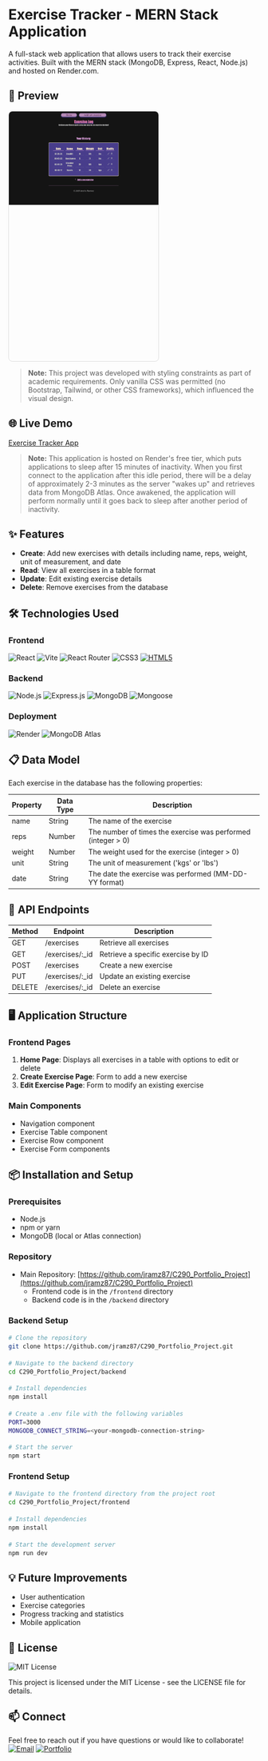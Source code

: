 # Exercise Tracker - MERN Stack Application

A full-stack web application that allows users to track their exercise activities. Built with the MERN stack (MongoDB, Express, React, Node.js) and hosted on Render.com.

## 📸 Preview

<div style="width: 300px; height: 500px; overflow: hidden; border: 1px solid #ddd; border-radius: 8px;">
  <img src="./utils/screenshots/homepage.png" alt="Website Homepage" width="700" />
</div>

> **Note:** This project was developed with styling constraints as part of academic requirements. Only vanilla CSS was permitted (no Bootstrap, Tailwind, or other CSS frameworks), which influenced the visual design.

## 🌐 Live Demo

[Exercise Tracker App](https://exercise-tracker-frontend-dur0.onrender.com/)

> **Note:** This application is hosted on Render's free tier, which puts applications to sleep after 15 minutes of inactivity. When you first connect to the application after this idle period, there will be a delay of approximately 2-3 minutes as the server "wakes up" and retrieves data from MongoDB Atlas. Once awakened, the application will perform normally until it goes back to sleep after another period of inactivity.

## ✨ Features

- **Create**: Add new exercises with details including name, reps, weight, unit of measurement, and date
- **Read**: View all exercises in a table format
- **Update**: Edit existing exercise details
- **Delete**: Remove exercises from the database

## 🛠️ Technologies Used

### Frontend
![React](https://img.shields.io/badge/React-20232A?style=for-the-badge&logo=react&logoColor=61DAFB)
![Vite](https://img.shields.io/badge/Vite-B73BFE?style=for-the-badge&logo=vite&logoColor=FFD62E)
![React Router](https://img.shields.io/badge/React_Router-CA4245?style=for-the-badge&logo=react-router&logoColor=white)
![CSS3](https://img.shields.io/badge/CSS3-1572B6?style=for-the-badge&logo=css3&logoColor=white)
[![HTML5](https://img.shields.io/badge/HTML5-E34F26?style=for-the-badge&logo=html5&logoColor=white)](https://developer.mozilla.org/en-US/docs/Web/HTML)

### Backend
![Node.js](https://img.shields.io/badge/Node.js-339933?style=for-the-badge&logo=nodedotjs&logoColor=white)
![Express.js](https://img.shields.io/badge/Express.js-000000?style=for-the-badge&logo=express&logoColor=white)
![MongoDB](https://img.shields.io/badge/MongoDB-4EA94B?style=for-the-badge&logo=mongodb&logoColor=white)
![Mongoose](https://img.shields.io/badge/Mongoose-880000?style=for-the-badge&logo=mongoose&logoColor=white)

### Deployment
![Render](https://img.shields.io/badge/Render-46E3B7?style=for-the-badge&logo=render&logoColor=white)
![MongoDB Atlas](https://img.shields.io/badge/MongoDB%20Atlas-4EA94B?style=for-the-badge&logo=mongodb&logoColor=white)

## 📋 Data Model

Each exercise in the database has the following properties:

| Property | Data Type | Description |
| -------- | --------- | ----------- |
| name | String | The name of the exercise |
| reps | Number | The number of times the exercise was performed (integer > 0) |
| weight | Number | The weight used for the exercise (integer > 0) |
| unit | String | The unit of measurement ('kgs' or 'lbs') |
| date | String | The date the exercise was performed (MM-DD-YY format) |

## 🚀 API Endpoints

| Method | Endpoint | Description |
| ------ | -------- | ----------- |
| GET | /exercises | Retrieve all exercises |
| GET | /exercises/:_id | Retrieve a specific exercise by ID |
| POST | /exercises | Create a new exercise |
| PUT | /exercises/:_id | Update an existing exercise |
| DELETE | /exercises/:_id | Delete an exercise |

## 🖥️ Application Structure

### Frontend Pages
1. **Home Page**: Displays all exercises in a table with options to edit or delete
2. **Create Exercise Page**: Form to add a new exercise
3. **Edit Exercise Page**: Form to modify an existing exercise

### Main Components
- Navigation component
- Exercise Table component
- Exercise Row component
- Exercise Form components

## 📦 Installation and Setup

### Prerequisites
- Node.js
- npm or yarn
- MongoDB (local or Atlas connection)

### Repository
- Main Repository: [https://github.com/jramz87/C290_Portfolio_Project](https://github.com/jramz87/C290_Portfolio_Project)
  - Frontend code is in the `/frontend` directory
  - Backend code is in the `/backend` directory

### Backend Setup
```bash
# Clone the repository
git clone https://github.com/jramz87/C290_Portfolio_Project.git

# Navigate to the backend directory
cd C290_Portfolio_Project/backend

# Install dependencies
npm install

# Create a .env file with the following variables
PORT=3000
MONGODB_CONNECT_STRING=<your-mongodb-connection-string>

# Start the server
npm start
```

### Frontend Setup
```bash
# Navigate to the frontend directory from the project root
cd C290_Portfolio_Project/frontend

# Install dependencies
npm install

# Start the development server
npm run dev
```

## 💡 Future Improvements

- User authentication
- Exercise categories
- Progress tracking and statistics
- Mobile application

## 📜 License

![MIT License](https://img.shields.io/badge/License-MIT-green.svg)

This project is licensed under the MIT License - see the LICENSE file for details.

## 📫 Connect

Feel free to reach out if you have questions or would like to collaborate!
[![Email](https://img.shields.io/badge/Email-jramz1897%40gmail.com-red?style=for-the-badge&logo=gmail&logoColor=white)](mailto:jramz1897@gmail.com)
[![Portfolio](https://img.shields.io/badge/Portfolio-jramz87.github.io-blue?style=for-the-badge&logo=github&logoColor=white)](https://jramz87.github.io/)
